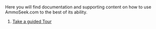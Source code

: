 <!-- TITLE: AmmoSeek Docs -->
<!-- SUBTITLE: Welcome the AmmoSeek.com documentation -->

Here you will find documentation and supporting content on how to use AmmoSeek.com to the best of its ability.

1. [Take a guided Tour](site-tour)